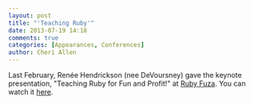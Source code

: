```yaml
---
layout: post
title: "'Teaching Ruby'"
date: 2013-07-19 14:18
comments: true
categories: [Appearances, Conferences]
author: Cheri Allen 
---
```


Last February, Renée Hendrickson (nee DeVoursney) gave the keynote presentation, "Teaching Ruby for Fun and Profit!" at [Ruby Fuza](http://rubyfuza.org/). You can watch it [here](http://www.youtube.com/watch?v=gL_MZuQ574g).
